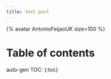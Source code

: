 ```yaml
---
title: test post
---
```



{% avatar AntonioFeijaoUK size=100 %}

# Table of contents

auto-gen TOC: {:toc}
